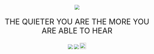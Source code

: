 <p align="center">
	<a href="https://github.com/CTFlag/CTFlag-book"><img src="https://ctflag.org/logo.jpg"></a>
</p>

<p style="text-align:center;font-size:25px;">
    THE QUIETER YOU ARE THE MORE YOU ARE ABLE TO HEAR
</p>

<p align="center">
<img src="https://badges.frapsoft.com/os/v1/open-source.png?v=103"></img>
<img src="https://travis-ci.com/CTFlag/CTFlag-book.svg?branch=master"></img>
<a rel="license" href="http://creativecommons.org/licenses/by-nc-sa/4.0/">
	<img alt="知识共享许可协议" style="border-width:0" height="21" src="https://i.creativecommons.org/l/by-nc-sa/4.0/88x31.png">
</a>
</p>
